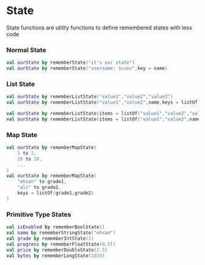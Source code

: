 # State

State functions are utility functions to define remembered states with less code

### Normal State
```kotlin linenums="1"
val ourState by rememberState("it's our state")
val ourState by rememberState("username: $name",key = name)
```

### List State
```kotlin linenums="1"
val ourState by rememberListState("value1","value2","value3")
val ourState by rememberListState("value1","value2",name,keys = listOf(name))

val ourState by rememberListState(items = listOf("value1","value2","value3"))
val ourState by rememberListState(items = listOf("value1","value2",name), name /* vararg keys... */)
```

### Map State
```kotlin linenums="1"
val ourState by rememberMapState(
    1 to 2,
    20 to 10,
    ...
)
val ourState by rememberMapState(
    "ehsan" to grade1,
    "ali" to grade2,
    keys = listOf(grade1,grade2)
)
```

### Primitive Type States
```kotlin linenums="1"
val isEnabled by rememberBoolState()
val name by rememberStringState("ehsan")
val grade by rememberIntState(1)
val progress by rememberFloatState(0.5f)
val price by rememberDoubleState(2.5)
val bytes by rememberLongState(1024)
```

